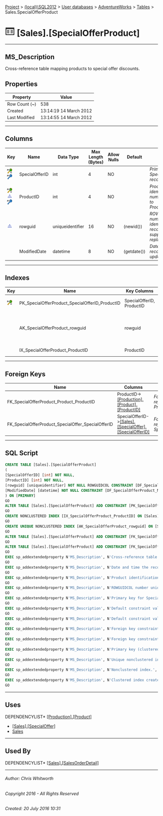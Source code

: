 #### 

[Project](../../../../index.md) > [(local)\\SQL2012](../../../index.md) > [User databases](../../index.md) > [AdventureWorks](../index.md) > [Tables](Tables.md) > Sales.SpecialOfferProduct

# ![Tables](../../../../Images/Table32.png) [Sales].[SpecialOfferProduct]

---

## <a name="#description"></a>MS_Description

Cross-reference table mapping products to special offer discounts.

## <a name="#properties"></a>Properties

| Property | Value |
|---|---|
| Row Count (~) | 538 |
| Created | 13:14:19 14 March 2012 |
| Last Modified | 13:14:55 14 March 2012 |


---

## <a name="#columns"></a>Columns

| Key | Name | Data Type | Max Length (Bytes) | Allow Nulls | Default | Description |
|---|---|---|---|---|---|---|
| [![Cluster Primary Key PK_SpecialOfferProduct_SpecialOfferID_ProductID: SpecialOfferID\ProductID](../../../../Images/pkcluster.png)](#indexes)[![Foreign Keys FK_SpecialOfferProduct_SpecialOffer_SpecialOfferID: [Sales].[SpecialOffer].SpecialOfferID](../../../../Images/fk.png)](#foreignkeys) | SpecialOfferID | int | 4 | NO |  | _Primary key for SpecialOfferProduct records._ |
| [![Cluster Primary Key PK_SpecialOfferProduct_SpecialOfferID_ProductID: SpecialOfferID\ProductID](../../../../Images/pkcluster.png)](#indexes)[![Indexes IX_SpecialOfferProduct_ProductID](../../../../Images/Index.png)](#indexes)[![Foreign Keys FK_SpecialOfferProduct_Product_ProductID: [Production].[Product].ProductID](../../../../Images/fk.png)](#foreignkeys) | ProductID | int | 4 | NO |  | _Product identification number. Foreign key to Product.ProductID._ |
| [![Indexes AK_SpecialOfferProduct_rowguid](../../../../Images/Index.png)](#indexes) | rowguid | uniqueidentifier | 16 | NO | (newid()) | _ROWGUIDCOL number uniquely identifying the record. Used to support a merge replication sample._ |
|  | ModifiedDate | datetime | 8 | NO | (getdate()) | _Date and time the record was last updated._ |


---

## <a name="#indexes"></a>Indexes

| Key | Name | Key Columns | Unique | Description |
|---|---|---|---|---|
| [![Cluster Primary Key PK_SpecialOfferProduct_SpecialOfferID_ProductID: SpecialOfferID\ProductID](../../../../Images/pkcluster.png)](#indexes) | PK_SpecialOfferProduct_SpecialOfferID_ProductID | SpecialOfferID, ProductID | YES | _Primary key (clustered) constraint_ |
|  | AK_SpecialOfferProduct_rowguid | rowguid | YES | _Unique nonclustered index. Used to support replication samples._ |
|  | IX_SpecialOfferProduct_ProductID | ProductID |  | _Nonclustered index._ |


---

## <a name="#foreignkeys"></a>Foreign Keys

| Name | Columns | Description |
|---|---|---|
| FK_SpecialOfferProduct_Product_ProductID | ProductID->[[Production].[Product].[ProductID]](Product.md) | _Foreign key constraint referencing Product.ProductID._ |
| FK_SpecialOfferProduct_SpecialOffer_SpecialOfferID | SpecialOfferID->[[Sales].[SpecialOffer].[SpecialOfferID]](SpecialOffer.md) | _Foreign key constraint referencing SpecialOffer.SpecialOfferID._ |


---

## <a name="#sqlscript"></a>SQL Script

```sql
CREATE TABLE [Sales].[SpecialOfferProduct]
(
[SpecialOfferID] [int] NOT NULL,
[ProductID] [int] NOT NULL,
[rowguid] [uniqueidentifier] NOT NULL ROWGUIDCOL CONSTRAINT [DF_SpecialOfferProduct_rowguid] DEFAULT (newid()),
[ModifiedDate] [datetime] NOT NULL CONSTRAINT [DF_SpecialOfferProduct_ModifiedDate] DEFAULT (getdate())
) ON [PRIMARY]
GO
ALTER TABLE [Sales].[SpecialOfferProduct] ADD CONSTRAINT [PK_SpecialOfferProduct_SpecialOfferID_ProductID] PRIMARY KEY CLUSTERED  ([SpecialOfferID], [ProductID]) ON [PRIMARY]
GO
CREATE NONCLUSTERED INDEX [IX_SpecialOfferProduct_ProductID] ON [Sales].[SpecialOfferProduct] ([ProductID]) ON [PRIMARY]
GO
CREATE UNIQUE NONCLUSTERED INDEX [AK_SpecialOfferProduct_rowguid] ON [Sales].[SpecialOfferProduct] ([rowguid]) ON [PRIMARY]
GO
ALTER TABLE [Sales].[SpecialOfferProduct] ADD CONSTRAINT [FK_SpecialOfferProduct_Product_ProductID] FOREIGN KEY ([ProductID]) REFERENCES [Production].[Product] ([ProductID])
GO
ALTER TABLE [Sales].[SpecialOfferProduct] ADD CONSTRAINT [FK_SpecialOfferProduct_SpecialOffer_SpecialOfferID] FOREIGN KEY ([SpecialOfferID]) REFERENCES [Sales].[SpecialOffer] ([SpecialOfferID])
GO
EXEC sp_addextendedproperty N'MS_Description', N'Cross-reference table mapping products to special offer discounts.', 'SCHEMA', N'Sales', 'TABLE', N'SpecialOfferProduct', NULL, NULL
GO
EXEC sp_addextendedproperty N'MS_Description', N'Date and time the record was last updated.', 'SCHEMA', N'Sales', 'TABLE', N'SpecialOfferProduct', 'COLUMN', N'ModifiedDate'
GO
EXEC sp_addextendedproperty N'MS_Description', N'Product identification number. Foreign key to Product.ProductID.', 'SCHEMA', N'Sales', 'TABLE', N'SpecialOfferProduct', 'COLUMN', N'ProductID'
GO
EXEC sp_addextendedproperty N'MS_Description', N'ROWGUIDCOL number uniquely identifying the record. Used to support a merge replication sample.', 'SCHEMA', N'Sales', 'TABLE', N'SpecialOfferProduct', 'COLUMN', N'rowguid'
GO
EXEC sp_addextendedproperty N'MS_Description', N'Primary key for SpecialOfferProduct records.', 'SCHEMA', N'Sales', 'TABLE', N'SpecialOfferProduct', 'COLUMN', N'SpecialOfferID'
GO
EXEC sp_addextendedproperty N'MS_Description', N'Default constraint value of GETDATE()', 'SCHEMA', N'Sales', 'TABLE', N'SpecialOfferProduct', 'CONSTRAINT', N'DF_SpecialOfferProduct_ModifiedDate'
GO
EXEC sp_addextendedproperty N'MS_Description', N'Default constraint value of NEWID()', 'SCHEMA', N'Sales', 'TABLE', N'SpecialOfferProduct', 'CONSTRAINT', N'DF_SpecialOfferProduct_rowguid'
GO
EXEC sp_addextendedproperty N'MS_Description', N'Foreign key constraint referencing Product.ProductID.', 'SCHEMA', N'Sales', 'TABLE', N'SpecialOfferProduct', 'CONSTRAINT', N'FK_SpecialOfferProduct_Product_ProductID'
GO
EXEC sp_addextendedproperty N'MS_Description', N'Foreign key constraint referencing SpecialOffer.SpecialOfferID.', 'SCHEMA', N'Sales', 'TABLE', N'SpecialOfferProduct', 'CONSTRAINT', N'FK_SpecialOfferProduct_SpecialOffer_SpecialOfferID'
GO
EXEC sp_addextendedproperty N'MS_Description', N'Primary key (clustered) constraint', 'SCHEMA', N'Sales', 'TABLE', N'SpecialOfferProduct', 'CONSTRAINT', N'PK_SpecialOfferProduct_SpecialOfferID_ProductID'
GO
EXEC sp_addextendedproperty N'MS_Description', N'Unique nonclustered index. Used to support replication samples.', 'SCHEMA', N'Sales', 'TABLE', N'SpecialOfferProduct', 'INDEX', N'AK_SpecialOfferProduct_rowguid'
GO
EXEC sp_addextendedproperty N'MS_Description', N'Nonclustered index.', 'SCHEMA', N'Sales', 'TABLE', N'SpecialOfferProduct', 'INDEX', N'IX_SpecialOfferProduct_ProductID'
GO
EXEC sp_addextendedproperty N'MS_Description', N'Clustered index created by a primary key constraint.', 'SCHEMA', N'Sales', 'TABLE', N'SpecialOfferProduct', 'INDEX', N'PK_SpecialOfferProduct_SpecialOfferID_ProductID'
GO

```


---

## <a name="#uses"></a>Uses

DEPENDENCYLIST* [[Production].[Product]](Product.md)
* [[Sales].[SpecialOffer]](SpecialOffer.md)
* [Sales](../Security/Schemas/Sales.md)


---

## <a name="#usedby"></a>Used By

DEPENDENCYLIST* [[Sales].[SalesOrderDetail]](SalesOrderDetail.md)


---

###### Author:  Chris Whitworth

###### Copyright 2016 - All Rights Reserved

###### Created: 20 July 2016 10:31

